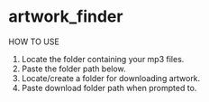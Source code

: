 # artwork_finder
HOW TO USE
  1. Locate the folder containing your mp3 files.
  2. Paste the folder path below.
  3. Locate/create a folder for downloading artwork.
  4. Paste download folder path when prompted to.

